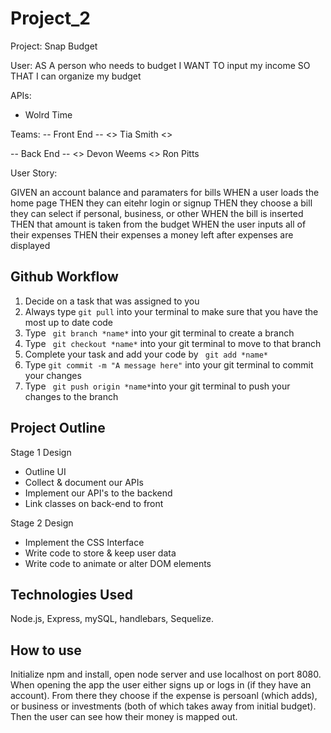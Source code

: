 # Project_2

Project: Snap Budget

User: 
AS A person who needs to budget
I WANT TO input my income 
SO THAT I can organize my budget

APIs:
- Wolrd Time


Teams:
-- Front End --
<> Tia Smith
<> 

-- Back End --
<> Devon Weems 
<> Ron Pitts

User Story: 

<mvp>
GIVEN an account balance and paramaters for bills 
WHEN a user loads the home page
THEN they can eitehr login or signup 
THEN they choose a bill they can select if personal, business, or other 
WHEN the bill is inserted 
THEN that amount is taken from the budget 
WHEN the user inputs all of their expenses 
THEN their expenses a money left after expenses are displayed 
</mvp>



## Github Workflow

1. Decide on a task that was assigned to you
2. Always type ``` git pull ``` into your terminal to make sure that you have the most up to date code
3. Type ``` git branch *name*``` into your git terminal to create a branch
4. Type ``` git checkout *name*``` into your git terminal to move to that branch
5. Complete your task and add your code by ``` git add *name*``` 
6. Type ``` git commit -m "A message here" ``` into your git terminal to commit your changes
7. Type ``` git push origin *name*```into your git terminal to push your changes to the branch 


## Project Outline

Stage 1 Design
- Outline UI 
- Collect & document our APIs 
- Implement our API's to the backend
- Link classes on back-end to front 


Stage 2 Design
- Implement the CSS Interface
- Write code to store & keep user data 
- Write code to animate or alter DOM elements


## Technologies Used
Node.js, Express, mySQL, handlebars, Sequelize.

## How to use
Initialize npm and install, open node server and use localhost on port 8080.
When opening the app the user either signs up or logs in (if they have an account). From there they choose if the expense is persoanl (which adds), or business or investments (both of which takes away from initial budget). Then the user can see how their money is mapped out. 
